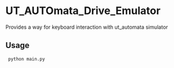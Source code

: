 # UT_AUTOmata_Drive_Emulator

Provides a way for keyboard interaction with ut_automata simulator

## Usage

``` python main.py```
